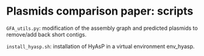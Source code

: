 # Plasmids comparison paper: scripts

`GFA_utils.py`: modification of the assembly graph and predicted plasmids to remove/add back short contigs.  


`install_hyasp.sh`: installation of HyAsP in a virtual environment env_hyasp.
